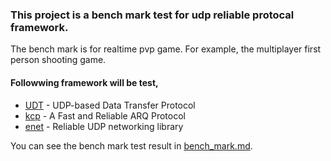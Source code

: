 ### This project is a bench mark test for udp reliable protocal framework. <br>
The bench mark is for realtime pvp game. For example, the multiplayer first person shooting game.

#### Followwing framework will be test,
* [UDT](https://sourceforge.net/projects/udt/)    -   UDP-based Data Transfer Protocol
* [kcp](https://github.com/skywind3000/kcp)    -   A Fast and Reliable ARQ Protocol
* [enet](http://enet.bespin.org/index.html)   -   Reliable UDP networking library

You can see the bench mark test result in [bench_mark.md](https://github.com/libinzhangyuan/reliable_udp_bench_mark/blob/master/bench_mark.md).
